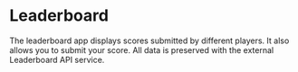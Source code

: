 # Leaderboard

The leaderboard app displays scores submitted by different players. It also allows you to submit your score. All data is preserved with the external Leaderboard API service.

